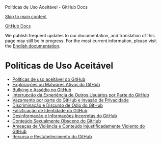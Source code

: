 Políticas de Uso Aceitável - GitHub Docs

[Skip to main content](#main-content)

[](/pt)[GitHub Docs](/pt)

We publish frequent updates to our documentation, and translation of this page may still be in progress. For the most current information, please visit the [English documentation](/en).

Políticas de Uso Aceitável
==========

* [Políticas de uso aceitável do GitHub](/pt/site-policy/acceptable-use-policies/github-acceptable-use-policies)
* [Explorações ou Malwares Ativos do GitHub](/pt/site-policy/acceptable-use-policies/github-active-malware-or-exploits)
* [Bullying e Assédio no GitHub](/pt/site-policy/acceptable-use-policies/github-bullying-and-harassment)
* [Interrupção da Experiência de Outros Usuários por Parte do GitHub](/pt/site-policy/acceptable-use-policies/github-disrupting-the-experience-of-other-users)
* [Vazamento por parte do GitHub e Invasão de Privacidade](/pt/site-policy/acceptable-use-policies/github-doxxing-and-invasion-of-privacy)
* [Discriminação e Discurso de Ódio do GitHub](/pt/site-policy/acceptable-use-policies/github-hate-speech-and-discrimination)
* [Falsificação de Identidade do GitHub](/pt/site-policy/acceptable-use-policies/github-impersonation)
* [Desinformação e Informações Incorretas do GitHub](/pt/site-policy/acceptable-use-policies/github-misinformation-and-disinformation)
* [Conteúdo Sexualmente Obsceno do GitHub](/pt/site-policy/acceptable-use-policies/github-sexually-obscene-content)
* [Ameaças de Violência e Conteúdo Injustificadamente Violento do GitHub](/pt/site-policy/acceptable-use-policies/github-threats-of-violence-and-gratuitously-violent-content)
* [Recurso e Restabelecimento do GitHub](/pt/site-policy/acceptable-use-policies/github-appeal-and-reinstatement)
